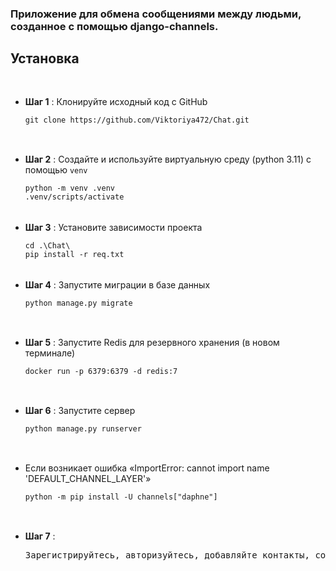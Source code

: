 <h3 tabindex="-1" class="heading-element" dir="auto"><font style="vertical-align: inherit;"><font style="vertical-align: inherit;">
Приложение для обмена сообщениями между людьми, созданное с помощью django-channels.
</font></font></h3>
<div class="markdown-heading" dir="auto"><h2 tabindex="-1" class="heading-element" dir="auto"><font style="vertical-align: inherit;"><font style="vertical-align: inherit;">Установка</font></font></h2><a id="user-content-installation" class="anchor" aria-label="Постоянная ссылка: Установка" href="#installation"><svg class="octicon octicon-link" viewBox="0 0 16 16" version="1.1" width="16" height="16" aria-hidden="true"></svg></a></div>
<ul>
  <li>
    <strong><font style="vertical-align: inherit;"><font style="vertical-align: inherit;">Шаг 1</font></font></strong>
    <font style="vertical-align: inherit;"><font style="vertical-align: inherit;"> : Клонируйте исходный код с GitHub</font></font>
  </li>
  <div class="snippet-clipboard-content notranslate position-relative overflow-auto"><pre class="notranslate"><code>git clone https://github.com/Viktoriya472/Chat.git
 </code></pre>
    <div class="zeroclipboard-container">
      <clipboard-copy aria-label="Copy" class="ClipboardButton btn btn-invisible js-clipboard-copy m-2 p-0 d-flex flex-justify-center flex-items-center" data-copy-feedback="Copied!" data-tooltip-direction="w" value="git clone https://github.com/Viktoriya472/GameApp.git" tabindex="0" role="button">
        <svg aria-hidden="true" height="16" viewBox="0 0 16 16" version="1.1" width="16" data-view-component="true" class="octicon octicon-copy js-clipboard-copy-icon"></svg>
        <svg aria-hidden="true" height="16" viewBox="0 0 16 16" version="1.1" width="16" data-view-component="true" class="octicon octicon-check js-clipboard-check-icon color-fg-success d-none"></svg>
      </clipboard-copy>
    </div>
  </div>
  <li><strong><font style="vertical-align: inherit;"><font style="vertical-align: inherit;">Шаг 2</font></font></strong>
    <font style="vertical-align: inherit;"><font style="vertical-align: inherit;"> : Создайте и используйте виртуальную среду (python 3.11) с помощью </font></font><code>venv</code>
  </li>
  <div class="snippet-clipboard-content notranslate position-relative overflow-auto"><pre class="notranslate"><code>python -m venv .venv
.venv/scripts/activate</code></pre>
    <div class="zeroclipboard-container">
      <clipboard-copy aria-label="Copy" class="ClipboardButton btn btn-invisible js-clipboard-copy m-2 p-0 d-flex flex-justify-center flex-items-center" data-copy-feedback="Copied!" data-tooltip-direction="w" value="python -m venv .venv
.venv/scripts/activate" tabindex="0" role="button">
        <svg aria-hidden="true" height="16" viewBox="0 0 16 16" version="1.1" width="16" data-view-component="true" class="octicon octicon-copy js-clipboard-copy-icon"></svg>
        <svg aria-hidden="true" height="16" viewBox="0 0 16 16" version="1.1" width="16" data-view-component="true" class="octicon octicon-check js-clipboard-check-icon color-fg-success d-none"></svg>
      </clipboard-copy>
    </div>
  </div>
  <li>
    <strong><font style="vertical-align: inherit;"><font style="vertical-align: inherit;">Шаг 3</font></font></strong>
    <font style="vertical-align: inherit;"><font style="vertical-align: inherit;"> : Установите зависимости проекта</font></font>
  </li>
  <div class="snippet-clipboard-content notranslate position-relative overflow-auto"><pre class="notranslate"><code>cd .\Chat\
pip install -r req.txt</code></pre>
    <div class="zeroclipboard-container">
      <clipboard-copy aria-label="Copy" class="ClipboardButton btn btn-invisible js-clipboard-copy m-2 p-0 d-flex flex-justify-center flex-items-center" data-copy-feedback="Copied!" data-tooltip-direction="w" value="cd .\GameApp\
pip install -r req.txt" tabindex="0" role="button">
        <svg aria-hidden="true" height="16" viewBox="0 0 16 16" version="1.1" width="16" data-view-component="true" class="octicon octicon-copy js-clipboard-copy-icon"></svg>
        <svg aria-hidden="true" height="16" viewBox="0 0 16 16" version="1.1" width="16" data-view-component="true" class="octicon octicon-check js-clipboard-check-icon color-fg-success d-none"></svg>
      </clipboard-copy>
    </div>
  </div>
  <li>
    <strong><font style="vertical-align: inherit;"><font style="vertical-align: inherit;">Шаг 4</font></font></strong>
    <font style="vertical-align: inherit;"><font style="vertical-align: inherit;"> : Запустите миграции в базе данных</font></font>
  </li>
  <div class="snippet-clipboard-content notranslate position-relative overflow-auto"><pre class="notranslate"><code>python manage.py migrate
 </code></pre>
    <div class="zeroclipboard-container">
      <clipboard-copy aria-label="Copy" class="ClipboardButton btn btn-invisible js-clipboard-copy m-2 p-0 d-flex flex-justify-center flex-items-center" data-copy-feedback="Copied!" data-tooltip-direction="w" value="python manage.py migrate" tabindex="0" role="button">
        <svg aria-hidden="true" height="16" viewBox="0 0 16 16" version="1.1" width="16" data-view-component="true" class="octicon octicon-copy js-clipboard-copy-icon"></svg>
        <svg aria-hidden="true" height="16" viewBox="0 0 16 16" version="1.1" width="16" data-view-component="true" class="octicon octicon-check js-clipboard-check-icon color-fg-success d-none"></svg>
      </clipboard-copy>
    </div>
  </div>
  <li>
    <strong><font style="vertical-align: inherit;"><font style="vertical-align: inherit;">Шаг 5</font></font></strong>
    <font style="vertical-align: inherit;"><font style="vertical-align: inherit;"> : Запустите Redis для резервного хранения (в новом терминале)</font></font>
  </li>
  <div class="snippet-clipboard-content notranslate position-relative overflow-auto"><pre class="notranslate"><code>docker run -p 6379:6379 -d redis:7
 </code></pre>
    <div class="zeroclipboard-container">
      <clipboard-copy aria-label="Copy" class="ClipboardButton btn btn-invisible js-clipboard-copy m-2 p-0 d-flex flex-justify-center flex-items-center" data-copy-feedback="Copied!" data-tooltip-direction="w" value="docker run -p 6379:6379 -d redis:7" tabindex="0" role="button">
        <svg aria-hidden="true" height="16" viewBox="0 0 16 16" version="1.1" width="16" data-view-component="true" class="octicon octicon-copy js-clipboard-copy-icon"></svg>
        <svg aria-hidden="true" height="16" viewBox="0 0 16 16" version="1.1" width="16" data-view-component="true" class="octicon octicon-check js-clipboard-check-icon color-fg-success d-none"></svg>
      </clipboard-copy>
    </div>
  </div>
  <li>
    <strong><font style="vertical-align: inherit;"><font style="vertical-align: inherit;">Шаг 6</font></font></strong>
    <font style="vertical-align: inherit;"><font style="vertical-align: inherit;"> : Запустите сервер</font></font>
  </li>
  <div class="snippet-clipboard-content notranslate position-relative overflow-auto"><pre class="notranslate"><code>python manage.py runserver
 </code></pre>
    <div class="zeroclipboard-container">
      <clipboard-copy aria-label="Copy" class="ClipboardButton btn btn-invisible js-clipboard-copy m-2 p-0 d-flex flex-justify-center flex-items-center" data-copy-feedback="Copied!" data-tooltip-direction="w" value="python manage.py runserver" tabindex="0" role="button">
        <svg aria-hidden="true" height="16" viewBox="0 0 16 16" version="1.1" width="16" data-view-component="true" class="octicon octicon-copy js-clipboard-copy-icon"></svg>
        <svg aria-hidden="true" height="16" viewBox="0 0 16 16" version="1.1" width="16" data-view-component="true" class="octicon octicon-check js-clipboard-check-icon color-fg-success d-none"></svg>
      </clipboard-copy>
    </div>
  </div>
  <li>
    <strong><font style="vertical-align: inherit;"><font style="vertical-align: inherit;"></font></font></strong>
    <font style="vertical-align: inherit;"><font style="vertical-align: inherit;">Если возникает ошибка «ImportError: cannot import name 'DEFAULT_CHANNEL_LAYER'»</font></font>
  </li>
  <div class="snippet-clipboard-content notranslate position-relative overflow-auto"><pre class="notranslate"><code>python -m pip install -U channels["daphne"]
 </code></pre>
    <div class="zeroclipboard-container">
      <clipboard-copy aria-label="Copy" class="ClipboardButton btn btn-invisible js-clipboard-copy m-2 p-0 d-flex flex-justify-center flex-items-center" data-copy-feedback="Copied!" data-tooltip-direction="w" value="python -m pip install -U channels["daphne"]" tabindex="0" role="button">
        <svg aria-hidden="true" height="16" viewBox="0 0 16 16" version="1.1" width="16" data-view-component="true" class="octicon octicon-copy js-clipboard-copy-icon"></svg>
        <svg aria-hidden="true" height="16" viewBox="0 0 16 16" version="1.1" width="16" data-view-component="true" class="octicon octicon-check js-clipboard-check-icon color-fg-success d-none"></svg>
      </clipboard-copy>
    </div>
  </div>
  <li>
    <strong><font style="vertical-align: inherit;"><font style="vertical-align: inherit;">Шаг 7</font></font></strong>
    <font style="vertical-align: inherit;"><font style="vertical-align: inherit;"> : </font></font>
  </li>
  <pre class="">Зарегистрируйтесь, авторизуйтесь, добавляйте контакты, создавайте чаты и отправляйте сообщения
 </pre>
</ul>
